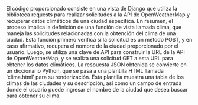 El código proporcionado consiste en una vista de Django que utiliza la biblioteca requests para realizar solicitudes a la API de OpenWeatherMap y recuperar datos climáticos de una ciudad específica. En resumen, el proceso implica la definición de una función de vista llamada clima, que maneja las solicitudes relacionadas con la obtención del clima de una ciudad. Esta función primero verifica si la solicitud es un método POST, y en caso afirmativo, recupera el nombre de la ciudad proporcionado por el usuario. Luego, se utiliza una clave de API para construir la URL de la API de OpenWeatherMap, y se realiza una solicitud GET a esta URL para obtener los datos climáticos. La respuesta JSON obtenida se convierte en un diccionario Python, que se pasa a una plantilla HTML llamada 'clima.html' para su renderización. Esta plantilla muestra una tabla de los climas de las ciudades y su descripción, así como un campo de entrada donde el usuario puede ingresar el nombre de la ciudad que desea buscar para obtener su clima.
